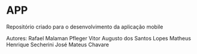 # APP
Repositório criado para o desenvolvimento da aplicação mobile

Autores: Rafael Malaman Pfleger 
Vitor Augusto dos Santos Lopes 
Matheus Henrique Secherini 
José Mateus Chavare